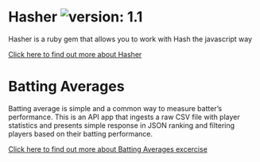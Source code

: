 # Hasher ![version: 1.1](https://img.shields.io/badge/version-1.1-green.svg)

Hasher is a ruby gem that allows you to work with Hash the javascript way

[Click here to find out more about Hasher](https://github.com/digitoider/hasher)

# Batting Averages

Batting average is simple and a common way to measure batter’s performance. This is an API app that ingests a raw CSV file with player statistics and presents simple response in JSON ranking and filtering players based on their batting performance.

[Click here to find out more about Batting Averages excercise](https://github.com/alexandebryakin/excercise)
